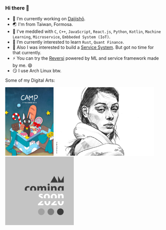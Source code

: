 ### Hi there 👋
- 🔭 I’m currently working on [Daijishō](https://github.com/TapiocaFox/Daijishou).
- 🌏 I'm from Taiwan, Formosa.
- 🧐 I've meddled with `C`, `C++`, `JavaScript`, `React.js`, `Python`, `Kotlin`, `Machine Learning`, `Microservice`, `Embbeded System (IoT)`.
- 🌱 I’m currently interested to learn `Rust`, `Quant Finance`. 
- 🌱 Also I was interested to build a [Service System](https://github.com/NoXerve/NoXerve). But got no time for that currently.
- ⚡ You can try the [Reversi](https://nooxy.org/noversi) powered by ML and service framework made by me. 😄 
- 😏 I use Arch Linux btw.

Some of my Digital Arts:

<img src="/imgs/manual_cover.png" height="220">&nbsp;&nbsp;<img src="/imgs/the_snake.PNG" height="220">&nbsp;&nbsp;<img src="/imgs/2020.png" height="220"> 

<!-- ![](/imgs/the_snake.PNG) -->

<!--
**TapiocaFox/TapiocaFox** is a ✨ _special_ ✨ repository because its `README.md` (this file) appears on your GitHub profile.

Here are some ideas to get you started:

- 🔭 I’m currently working on ...
- 🌱 I’m currently learning ...
- 👯 I’m looking to collaborate on ...
- 🤔 I’m looking for help with ...
- 💬 Ask me about ...
- 📫 How to reach me: ...
- 😄 Pronouns: ...
- ⚡ Fun fact: ...
-->
